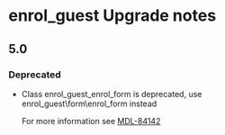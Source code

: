 # enrol_guest Upgrade notes

## 5.0

### Deprecated

- Class enrol_guest_enrol_form is deprecated, use enrol_guest\form\enrol_form instead

  For more information see [MDL-84142](https://tracker.moodle.org/browse/MDL-84142)
